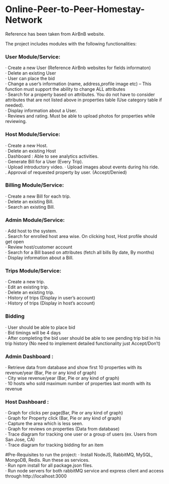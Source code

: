 # Online-Peer-to-Peer-Homestay-Network

Reference has been taken from AirBnB website.

The project includes modules with the following functionalities:
<h3>User Module/Service:</h3>
· Create a new User (Reference AirBnb websites for fields informaton)<br />
· Delete an existing User<br />
· User can place the bid<br />
· Change a user’s information (name, address,profile image etc) – This function must support the ability to change ALL attributes<br />
· Search for a property based on attributes. You do not have to consider attributes that are not listed above in properties table (Use category table if needed).<br />
· Display information about a User.<br />
· Reviews and rating. Must be able to upload photos for properties while reviewing.<br />
<h3> Host Module/Service:</h3>
· Create a new Host.<br />
· Delete an existing Host<br />
. Dashboard : Able to see analytics activities.<br />
· Generate Bill for a User (Every Trip).<br />
· Upload introductory video.
· Upload images about events during his ride.<br />
. Approval of requested property by user. (Accept/Denied)<br />
<h3> Billing Module/Service:</h3>
· Create a new Bill for each trip.<br />
· Delete an existing Bill.<br />
· Search an existing Bill.<br />
<h3> Admin Module/Service:</h3>
· Add host to the system.<br />
. Search for enrolled host area wise. On clicking host, Host profile should get open<br />
· Review host/customer account<br />
· Search for a Bill based on attributes (fetch all bills By date, By months)<br />
· Display information about a Bill.<br />
<h3> Trips Module/Service:</h3>
· Create a new trip.<br />
· Edit an existing trip.<br />
· Delete an existing trip.<br />
· History of trips (Display in user’s account)<br />
· History of trips (Display in host’s account)<br />

<h3> Bidding</h3> 
· User should be able to place bid<br />
· Bid timings will be 4 days<br />
· After completing the bid user should be able to see pending trip bid in his trip history (No need to implement detailed functionality just Accept/Don’t)<br />

<h3>Admin Dashboard :</h3>
· Retrieve data from database and show first 10 properties with its revenue/year (Bar, Pie or any kind of graph)<br />
· City wise revenue/year (Bar, Pie or any kind of graph)<br />
· 10 hosts who sold maximum number of properties last month with its revenue<br />

<h3>Host Dashboard :</h3>
· Graph for clicks per page(Bar, Pie or any kind of graph)<br />
· Graph for Property click (Bar, Pie or any kind of graph)<br />
· Capture the area which is less seen.<br />
· Graph for reviews on properties (Data from database)<br />
· Trace diagram for tracking one user or a group of users (ex. Users from San Jose, CA)<br />
· Trace diagram for tracking bidding for an item<br />

#Pre-Requisites to run the project:
· Install NodeJS, RabbitMQ, MySQL, MongoDB, Redis. Run these as services.<br />
· Run npm install for all package.json files.<br />
· Run node servers for both rabbitMQ service and express client and access through http://localhost:3000<br />
